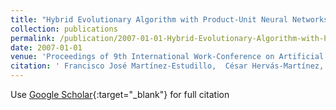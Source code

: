 ```yaml
---
title: "Hybrid Evolutionary Algorithm with Product-Unit Neural Networks for Classification"
collection: publications
permalink: /publication/2007-01-01-Hybrid-Evolutionary-Algorithm-with-Product-Unit-Neural-Networks-for-Classification
date: 2007-01-01
venue: 'Proceedings of 9th International Work-Conference on Artificial Neural Networks (IWANN 2007)'
citation: ' Francisco José Martínez-Estudillo,  César Hervás-Martínez,  Alfonso Carlos Martínez-Estudillo,  Pedro Antonio Gutiérrez, &quot;Hybrid Evolutionary Algorithm with Product-Unit Neural Networks for Classification.&quot; Proceedings of 9th International Work-Conference on Artificial Neural Networks (IWANN 2007), 2007, pp. 351–358.'
---
```

Use [Google Scholar](https://scholar.google.com/scholar?q=Hybrid+Evolutionary+Algorithm+with+Product+Unit+Neural+Networks+for+Classification){:target="_blank"} for full citation
